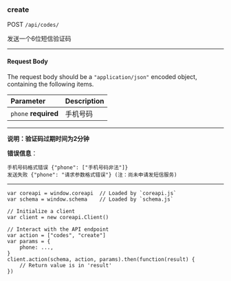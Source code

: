 ### create

POST `/api/codes/`

发送一个6位短信验证码

---

#### Request Body

The request body should be a `"application/json"` encoded object, containing the following items.

| Parameter            | Description |
| :------------------- | :---------- |
| `phone` **required** | 手机号码    |

---

**说明：验证码过期时间为2分钟**

**错误信息**：

```
手机号码格式错误 {"phone": ["手机号码非法"]} 
发送失败 {"phone": "请求参数格式错误"} (注：尚未申请发短信服务)
```

---

```
var coreapi = window.coreapi  // Loaded by `coreapi.js`
var schema = window.schema    // Loaded by `schema.js`

// Initialize a client
var client = new coreapi.Client()

// Interact with the API endpoint
var action = ["codes", "create"]
var params = {
    phone: ...,
}
client.action(schema, action, params).then(function(result) {
    // Return value is in 'result'
})
```